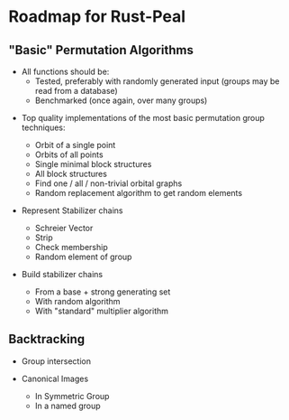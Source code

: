 Roadmap for Rust-Peal
=====================

"Basic" Permutation Algorithms
------------------------------

* All functions should be:
  * Tested, preferably with randomly generated input (groups may be read from a database)
  * Benchmarked (once again, over many groups)

- Top quality implementations of the most basic permutation group techniques:
   - Orbit of a single point
   - Orbits of all points
   - Single minimal block structures
   - All block structures
   - Find one / all / non-trivial orbital graphs
   - Random replacement algorithm to get random elements

- Represent Stabilizer chains
  - Schreier Vector
  - Strip
  - Check membership
  - Random element of group

- Build stabilizer chains
  - From a base + strong generating set
  - With random algorithm
  - With "standard" multiplier algorithm


Backtracking
------------

* Group intersection


* Canonical Images
    - In Symmetric Group
    - In a named group
